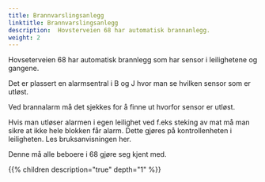 ```yaml
---
title: Brannvarslingsanlegg
linktitle: Brannvarslingsanlegg
description:  Hovsterveien 68 har automatisk brannanlegg.
weight: 2
---
```


Hovseterveien 68 har automatisk brannlegg  som har sensor i leilighetene og gangene. 

Det er plassert en alarmsentral i B og J hvor man se hvilken sensor som er utløst. 

Ved brannalarm må det sjekkes for å finne ut hvorfor sensor er utløst. 

Hvis man utløser alarmen i egen leilighet ved f.eks steking av mat må man sikre at ikke hele blokken får alarm. Dette gjøres på kontrollenheten i leiligheten. Les bruksanvisningen her.

Denne må alle beboere i 68 gjøre seg kjent med. 


{{% children description="true" depth="1" %}}
